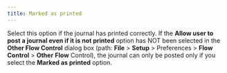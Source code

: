 ```yaml
---
title: Marked as printed
---
```



Select this option if the journal has printed correctly. If the **Allow user to post a journal even if it 
is not printed** option has NOT been selected in the **Other Flow Control** dialog box (path: **File** > **Setup** > Preferences > **Flow** **Control** > **Other** **Flow** Control), the journal can only be posted only if you select the **Marked as 
printed** option.
